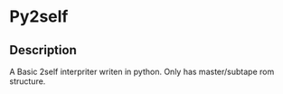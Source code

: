 # Py2self

## Description
A Basic 2self interpriter writen in python. Only has master/subtape rom structure.
